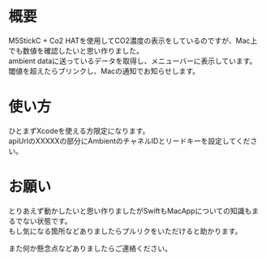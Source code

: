 # 概要
M5StickC + Co2 HATを使用してCO2濃度の表示をしているのですが、Mac上でも数値を確認したいと思い作りました。  
ambient dataに送っているデータを取得し、メニューバーに表示しています。  
閾値を超えたらブリンクし、Macの通知でお知らせします。

# 使い方
ひとまずXcodeを使える方限定になります。  
apiUrlのXXXXXの部分にAmbientのチャネルIDとリードキーを設定してください。  

# お願い
とりあえず動かしたいと思い作りましたがSwiftもMacAppについての知識もまるでない状態です。  
もし気になる箇所などありましたらプルリクをいただけると助かります。  

また何か懸念点などありましたらご連絡ください。
